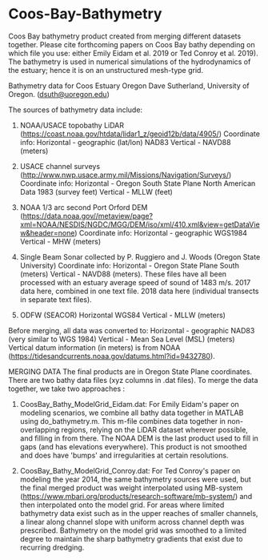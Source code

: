 # Coos-Bay-Bathymetry
Coos Bay bathymetry product created from merging different datasets together. Please cite forthcoming papers on Coos Bay bathy depending on which file you use: either Emily Eidam et al. 2019 or Ted Conroy et al. 2019). The bathymetry is used in numerical simulations of the hydrodynamics of the estuary; hence it is on an unstructured mesh-type grid. 

Bathymetry data for Coos Estuary Oregon
Dave Sutherland, University of Oregon. (dsuth@uoregon.edu)

The sources of bathymetry data include:

1. NOAA/USACE topobathy LiDAR (https://coast.noaa.gov/htdata/lidar1_z/geoid12b/data/4905/)
Coordinate info: Horizontal - geographic (lat/lon) NAD83 Vertical - NAVD88 (meters)

2. USACE channel surveys (http://www.nwp.usace.army.mil/Missions/Navigation/Surveys/)
Coordinate info: Horizontal - Oregon South State Plane North American Data 1983 (survey feet) Vertical - MLLW (feet)

3. NOAA 1/3 arc second Port Orford DEM (https://data.noaa.gov//metaview/page?xml=NOAA/NESDIS/NGDC/MGG/DEM/iso/xml/410.xml&view=getDataView&header=none)
Coordinate info: Horizontal - geographic WGS1984 Vertical - MHW (meters)

4. Single Beam Sonar collected by P. Ruggiero and J. Woods (Oregon State University)
Coordinate info: Horizontal - Oregon State Plane South (meters) Vertical - NAVD88 (meters). These files have all been processed with an estuary average speed of sound of 1483 m/s.
2017 data here, combined in one text file.
2018 data here (individual transects in separate text files).  

5. ODFW (SEACOR) Horizontal WGS84
Vertical - MLLW (meters)

Before merging, all data was converted to:
Horizontal - geographic NAD83 (very similar to WGS 1984)
Vertical - Mean Sea Level (MSL) (meters) 
Vertical datum information (in meters) is from NOAA (https://tidesandcurrents.noaa.gov/datums.html?id=9432780).

MERGING DATA
The final products are in Oregon State Plane coordinates. There are two bathy data files (xyz columns in .dat files). To merge the data together, we take two approaches :
1) CoosBay_Bathy_ModelGrid_Eidam.dat: For Emily Eidam's paper on modeling scenarios, we combine all bathy data together in MATLAB using do_bathymetry.m. This m-file combines data together in non-overlapping regions, relying on the LiDAR dataset wherever possible, and filling in from there. The NOAA DEM is the last product used to fill in gaps (and has elevations everywhere). This product is not smoothed and does have 'bumps' and irregularities at certain resolutions. 

2) CoosBay_Bathy_ModelGrid_Conroy.dat: For Ted Conroy's paper on modeling the year 2014, the same bathymetry sources were used, but the final merged product was weight interpolated using MB-system (https://www.mbari.org/products/research-software/mb-system/) and then interpolated onto the model grid. For areas where limited bathymetry data exist such as in the upper reaches of smaller channels, a linear along channel slope with uniform across channel depth was prescribed. Bathymetry on the model grid was smoothed to a limited degree to maintain the sharp bathymetry gradients that exist due to recurring dredging. 
